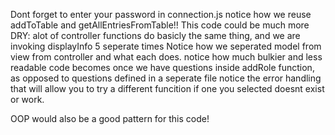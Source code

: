 Dont forget to enter your password in connection.js
notice how we reuse addToTable and getAllEntriesFromTable!!
This code could be much more DRY: alot of controller functions do basicly the same thing, and we are invoking displayInfo 5 seperate times
Notice how we seperated model from view from controller and what each does. 
notice how much bulkier and less readable code becomes once we have questions inside addRole function, as opposed to questions defined in a seperate file
notice the error handling that will allow you to try a different funcition if one you selected doesnt exist or work. 

OOP would also be a good pattern for this code!